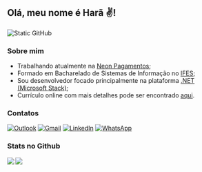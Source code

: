 ## Olá, meu nome é Harã ✌️!

<img src="https://img.shields.io/static/v1?label=Overview&message=HaraHeique&color=666699&style=for-the-badge&logo=GitHub" alt="Static GitHub">

### Sobre mim
- Trabalhando atualmente na <a href="https://neon.com.br/?utm_source=google&utm_medium=cpc&utm_campaign=PF_Search_Leads_Hub&pid=google&af_adset=Conta_Digital&c=PF_Search_Leads_Hub&gad_source=1&gclid=Cj0KCQjwu8uyBhC6ARIsAKwBGpSMoIxkllJ4RyK6EzmhlCFJynhY6CrjqeAYMCG2C5Poxy2L20rwf0MaAovrEALw_wcB">Neon Pagamentos</a>;
- Formado em Bacharelado de Sistemas de Informação no [IFES](https://www.ifes.edu.br/);
- Sou desenvolvedor focado principalmente na plataforma [.NET (Microsoft Stack)](https://dotnet.microsoft.com/pt-br/learn/dotnet/what-is-dotnet);
- Currículo online com mais detalhes pode ser encontrado [aqui](https://haraheique.github.io/curriculum).

### Contatos
<p align="left">
  <a href="heikacademicos@hotmail.com" title="Outlook">
  <img src="https://img.shields.io/badge/-Outlook-0000cc?style=flat-square&labelColor=0000cc&logo=gmail&logoColor=white&link=heikacademicos@hotmail.com" alt="Outlook"/></a>
  <a href="hara.heique@gmail.com" title="Gmail">
  <img src="https://img.shields.io/badge/-Gmail-FF0000?style=flat-square&labelColor=FF0000&logo=gmail&logoColor=white&link=hara.heique@gmail.com" alt="Gmail"/></a>
  <a href="https://www.linkedin.com/in/har%C3%A3-heique-dos-santos-073200155" title="LinkedIn">
  <img src="https://img.shields.io/badge/-Linkedin-0e76a8?style=flat-square&logo=Linkedin&logoColor=white&link=https://www.linkedin.com/in/har%C3%A3-heique-dos-santos-073200155" alt="LinkedIn"/></a>
  <a href="https://wa.me/qr/QMVJMVNHRSBYB1" title="WhatsApp">
  <img src="https://img.shields.io/badge/-WhatsApp-25d366?style=flat-square&labelColor=25d366&logo=whatsapp&logoColor=white&link=https://wa.me/qr/QMVJMVNHRSBYB1" alt="WhatsApp"/></a>
</p>

### Stats no Github
<div>
    <img align=left src="https://github-readme-stats.vercel.app/api/top-langs/?username=HaraHeique&layout=compact&show_icons=true&title_color=ffffff&icon_color=34abeb&text_color=daf7dc&bg_color=151515"/>
    <img align=left src="https://github-readme-stats.vercel.app/api?username=HaraHeique&show_icons=true&title_color=ffffff&icon_color=34abeb&text_color=daf7dc&bg_color=151515"/>
<div>

